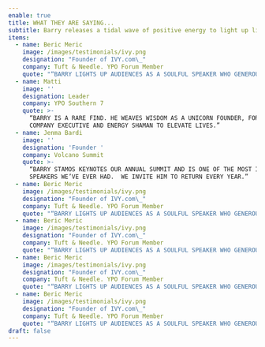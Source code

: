 ```yaml
---
enable: true
title: WHAT THEY ARE SAYING...
subtitle: Barry releases a tidal wave of positive energy to light up lives.
items:
  - name: Beric Meric
    image: /images/testimonials/ivy.png
    designation: "Founder of IVY.com\_"
    company: Tuft & Needle. YPO Forum Member
    quote: "“BARRY LIGHTS UP AUDIENCES AS A SOULFUL SPEAKER WHO GENEROUSLY GIFTS\_THE SECRETS TO WORK & LIFE SUCCESS.”"
  - name: Matti
    image: ''
    designation: Leader
    company: YPO Southern 7
    quote: >-
      “BARRY IS A RARE FIND. HE WEAVES WISDOM AS A UNICORN FOUNDER, FORTUNE 500
      COMPANY EXECUTIVE AND ENERGY SHAMAN TO ELEVATE LIVES.”
  - name: Jenma Bardi
    image: ''
    designation: 'Founder '
    company: Volcano Summit
    quote: >-
      “BARRY STAMOS KEYNOTES OUR ANNUAL SUMMIT AND IS ONE OF THE MOST IMPACTFUL
      SPEAKERS WE’VE EVER HAD.  WE INVITE HIM TO RETURN EVERY YEAR.”
  - name: Beric Meric
    image: /images/testimonials/ivy.png
    designation: "Founder of IVY.com\_"
    company: Tuft & Needle. YPO Forum Member
    quote: "“BARRY LIGHTS UP AUDIENCES AS A SOULFUL SPEAKER WHO GENEROUSLY GIFTS\_THE SECRETS TO WORK & LIFE SUCCESS.”"
  - name: Beric Meric
    image: /images/testimonials/ivy.png
    designation: "Founder of IVY.com\_"
    company: Tuft & Needle. YPO Forum Member
    quote: "“BARRY LIGHTS UP AUDIENCES AS A SOULFUL SPEAKER WHO GENEROUSLY GIFTS\_THE SECRETS TO WORK & LIFE SUCCESS.”"
  - name: Beric Meric
    image: /images/testimonials/ivy.png
    designation: "Founder of IVY.com\_"
    company: Tuft & Needle. YPO Forum Member
    quote: "“BARRY LIGHTS UP AUDIENCES AS A SOULFUL SPEAKER WHO GENEROUSLY GIFTS\_THE SECRETS TO WORK & LIFE SUCCESS.”"
  - name: Beric Meric
    image: /images/testimonials/ivy.png
    designation: "Founder of IVY.com\_"
    company: Tuft & Needle. YPO Forum Member
    quote: "“BARRY LIGHTS UP AUDIENCES AS A SOULFUL SPEAKER WHO GENEROUSLY GIFTS\_THE SECRETS TO WORK & LIFE SUCCESS.”"
draft: false
---
```

